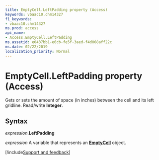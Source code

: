 ```yaml
---
title: EmptyCell.LeftPadding property (Access)
keywords: vbaac10.chm14327
f1_keywords:
- vbaac10.chm14327
ms.prod: access
api_name:
- Access.EmptyCell.LeftPadding
ms.assetid: e0437bb1-e6cb-fe5f-3aed-f4d068aff22c
ms.date: 02/22/2019
localization_priority: Normal
---
```



# EmptyCell.LeftPadding property (Access)

Gets or sets the amount of space (in inches) between the cell and its left gridline. Read/write **Integer**.


## Syntax

_expression_.**LeftPadding**

_expression_ A variable that represents an **[EmptyCell](Access.EmptyCell.md)** object.




[!include[Support and feedback](~/includes/feedback-boilerplate.md)]